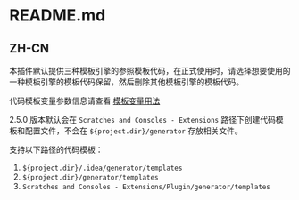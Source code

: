 # README.md

## ZH-CN
本插件默认提供三种模板引擎的参照模板代码，在正式使用时，请选择想要使用的一种模板引擎的模板代码保留，然后删除其他模板引擎的模板代码。

代码模板变量参数信息请查看 [模板变量用法](https://github.com/houkunlin/Database-Generator/blob/master/doc/template-document.md)

2.5.0 版本默认会在 `Scratches and Consoles - Extensions` 路径下创建代码模板和配置文件，不会在 `${project.dir}/generator` 存放相关文件。

支持以下路径的代码模板：

1. `${project.dir}/.idea/generator/templates`
2. `${project.dir}/generator/templates`
3. `Scratches and Consoles - Extensions/Plugin/generator/templates`
